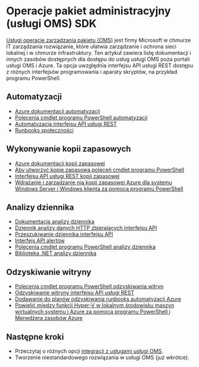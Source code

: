 <properties
   pageTitle="Operacje pakiet administracyjny (usługi OMS) SDK | Microsoft Azure"
   description="Ten artykuł zawiera listę dokumentacji i innych zasobów dostępnych dla dostępu do usług usługi OMS poza portali usługi OMS i Azure.  Ta opcja uwzględnia interfejsu API usługi REST dostępu z różnych interfejsów programowania i aparaty skryptów, na przykład programu PowerShell"
   services="operations-management-suite"
   documentationCenter=""
   authors="bwren"
   manager="jwhit"
   editor="tysonn" />
<tags
   ms.service="operations-management-suite"
   ms.devlang="na"
   ms.topic="article"
   ms.tgt_pltfrm="na"
   ms.workload="infrastructure-services"
   ms.date="09/26/2016"
   ms.author="bwren" />

# <a name="operations-management-suite-oms-sdk"></a>Operacje pakiet administracyjny (usługi OMS) SDK
[Usługi operacje zarządzania pakietu (OMS)](../operations-management-suite/operations-management-suite-overview.md) jest firmy Microsoft w chmurze IT zarządzania rozwiązanie, które ułatwia zarządzanie i ochrona sieci lokalnej i w chmurze infrastruktury.  Ten artykuł zawiera listę dokumentacji i innych zasobów dostępnych dla dostępu do usług usługi OMS poza portali usługi OMS i Azure.  Ta opcja uwzględnia interfejsu API usługi REST dostępu z różnych interfejsów programowania i aparaty skryptów, na przykład programu PowerShell. 


## <a name="automation"></a>Automatyzacji
- [Azure dokumentacji automatyzacji](http://azure.microsoft.com/documentation/services/automation)
- [Polecenia cmdlet programu PowerShell automatyzacji](http://msdn.microsoft.com/library/dn690262.aspx)
- [Automatyzacja interfejsu API usługi REST](http://msdn.microsoft.com/library/mt662285.aspx)
- [Runbooks społeczności](https://gallery.technet.microsoft.com/scriptcenter/site/search?f%5B0%5D.Type=RootCategory&f%5B0%5D.Value=WindowsAzure&f%5B0%5D.Text=Windows%20Azure)



## <a name="backup"></a>Wykonywanie kopii zapasowych
- [Azure dokumentacji kopii zapasowej](http://azure.microsoft.com/documentation/services/backup)
- [Aby utworzyć kopię zapasową poleceń cmdlet programu PowerShell](https://msdn.microsoft.com/library/mt619253.aspx)
- [Interfejsu API usługi REST kopii zapasowej](https://msdn.microsoft.com/library/azure/mt772375.aspx)
- [Wdrażanie i zarządzanie nią kopii zapasowej Azure dla systemu Windows Server i Windows klienta za pomocą programu PowerShell](../backup/backup-client-automation.md)


## <a name="log-analytics"></a>Analizy dziennika
- [Dokumentacja analizy dziennika](http://azure.microsoft.com/documentation/services/log-analytics)
- [Dziennik analizy danych HTTP zbierających interfejsu API](../log-analytics/log-analytics-data-collector-api.md)
- [Przeszukiwanie dziennika interfejsu API](../log-analytics/log-analytics-log-search-api.md)
- [Interfejs API alertów](../log-analytics/log-analytics-api-alerts.md)
- [Polecenia cmdlet programu PowerShell analizy dziennika](https://msdn.microsoft.com/library/mt188224.aspx)
- [Biblioteka .NET analizy dziennika](https://www.nuget.org/packages/Microsoft.Azure.Management.OperationalInsights/0.16.0-preview)

## <a name="site-recovery"></a>Odzyskiwanie witryny
- [Polecenia cmdlet programu PowerShell odzyskiwania witryn](https://msdn.microsoft.com/library/mt637930.aspx)
- [Odzyskiwanie witryny interfejsu API usługi REST](https://msdn.microsoft.com/library/azure/mt750497.aspx)
- [Dodawanie do planów odzyskiwania runbooks automatyzacji Azure](../site-recovery/site-recovery-runbook-automation.md)
- [Powielić między funkcji Hyper-V w lokalnym środowisku maszyn wirtualnych systemu i Azure za pomocą programu PowerShell i Menedżera zasobów Azure](../site-recovery/site-recovery-deploy-with-powershell-resource-manager.md)

## <a name="next-steps"></a>Następne kroki

- Przeczytaj o różnych opcji [integracji z usługami usługi OMS](operations-management-suite-integration.md).
- Tworzenie niestandardowego rozwiązania w usługi OMS (już wkrótce).